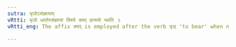 ```yaml
---
sutra: भृञोऽसंज्ञायाम्
vRtti: भृञो धातोरसंज्ञायां विषये क्यप् प्रत्ययो भवति ॥
vRtti_eng: The affix क्यप् is employed after the verb भृञ् 'to bear' when not used as a name.

---
```

